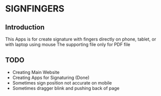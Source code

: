 # SIGNFINGERS

## Introduction

This Apps is for create signature with fingers directly on phone, tablet, or with laptop using mouse
The supporting file only for PDF file

## TODO
- Creating Main Website
- Creating Apps for Signaturing (Done)
- Sometimes sign position not accurate on mobile
- Sometimes dragger blink and pushing back of page
